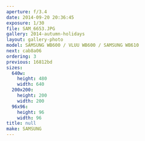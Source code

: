 ```yaml
---
aperture: f/3.4
date: 2014-09-20 20:36:45
exposure: 1/30
file: SAM_6653.JPG
gallery: 2014-autumn-holidays
layout: gallery-photo
model: SAMSUNG WB600 / VLUU WB600 / SAMSUNG WB610
next: cab8a06
ordering: 3
previous: 16812bd
sizes:
  640w:
    height: 480
    width: 640
  200x200:
    height: 200
    width: 200
  96x96:
    height: 96
    width: 96
title: null
make: SAMSUNG
---
```

